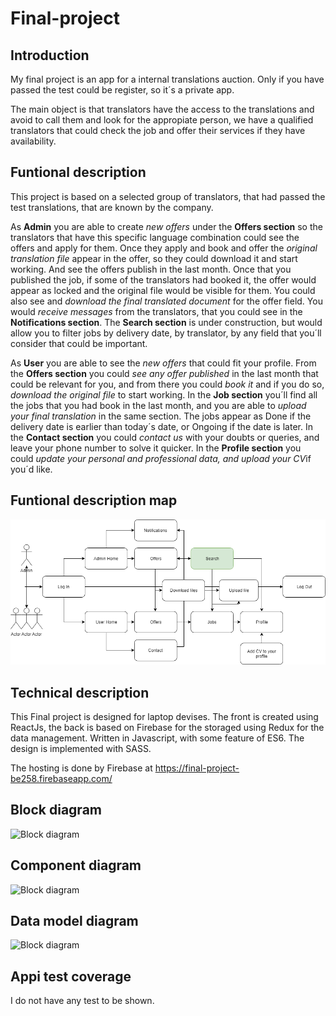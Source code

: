 # Final-project

## Introduction
My final project is an app for a internal translations auction. Only if you have passed the test could be register, so it´s a private app.

The main object is that translators have the access to the translations and avoid to call them and look for the appropiate person, we have a qualified translators that could check the job and offer their services if they have availability.

## Funtional description
This project is based on a selected group of translators, that had passed the test translations, that are known by the company. 

As **Admin** you are able to create *new offers* under the **Offers section** so the translators that have this specific language combination could see the offers and apply for them. Once they apply and book and offer the *original translation file* appear in the offer, so they could download it and start working. And see the offers publish in the last month.
Once that you published the job, if some of the translators had booked it, the offer would appear as locked and the original file would be visible for them.
You could also see and *download the final translated document* for the offer field.
You would *receive messages* from the translators, that you could see in the **Notifications section**. 
The **Search section** is under construction, but would allow you to filter jobs by delivery date, by translator, by any field that you´ll consider that could be important.

As **User** you are able to see the *new offers* that could fit your profile. From the **Offers section** you could *see any offer published* in the last month that could be relevant for you, and from there you could *book it* and if you do so, *download the original file* to start working.
In the **Job section** you´ll find all the jobs that you had book in the last month, and you are able to *upload your final translation* in the same section. The jobs appear as Done if the delivery date is earlier than today´s date, or Ongoing if the date is later.
In the **Contact section** you could *contact us* with your doubts or queries, and leave your phone number to solve it quicker.
In the **Profile section** you could *update your personal and professional data, and upload your CV*if you´d like.

## Funtional description map
![Funtional description map](https://github.com/Flipami/Final-project/blob/develop/src/images/Funtional%20description.png)

## Technical description
This Final project is designed for laptop devises. The front is created using ReactJs, the back is based on Firebase for the storaged using Redux for the data management.
Written in Javascript, with some feature of ES6.
The design is implemented with SASS.

The hosting is done by Firebase at https://final-project-be258.firebaseapp.com/

## Block diagram
![Block diagram](https://github.com/Flipami/Final-project/blob/develop/src/images/Blockl%20diagram.png)
    
## Component diagram
![Block diagram](https://github.com/Flipami/Final-project/blob/develop/src/images/.png)

## Data model diagram
![Block diagram](https://github.com/Flipami/Final-project/blob/develop/src/images/.png)

## Appi test coverage
I do not have any test to be shown.